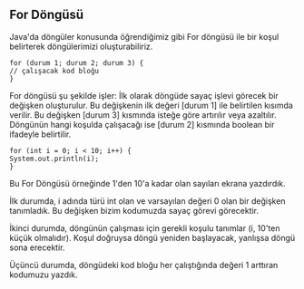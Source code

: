 For Döngüsü
-
Java'da döngüler konusunda öğrendiğimiz gibi For döngüsü ile bir koşul belirterek döngülerimizi oluşturabiliriz.

    for (durum 1; durum 2; durum 3) {
    // çalışacak kod bloğu
    }
For döngüsü şu şekilde işler: İlk olarak döngüde sayaç işlevi görecek bir değişken oluşturulur. Bu değişkenin ilk değeri [durum 1] ile belirtilen kısımda verilir. Bu değişken [durum 3] kısmında isteğe göre artırılır veya azaltılır. Döngünün hangi koşulda çalışacağı ise [durum 2] kısmında boolean bir ifadeyle belirtilir.

    for (int i = 0; i < 10; i++) {
    System.out.println(i);
    }
Bu For Döngüsü örneğinde 1'den 10'a kadar olan sayıları ekrana yazdırdık.

İlk durumda, i adında türü int olan ve varsayılan değeri 0 olan bir değişken tanımladık. Bu değişken bizim kodumuzda sayaç görevi görecektir.

İkinci durumda, döngünün çalışması için gerekli koşulu tanımlar (i, 10'ten küçük olmalıdır). Koşul doğruysa döngü yeniden başlayacak, yanlışsa döngü sona erecektir.

Üçüncü durumda, döngüdeki kod bloğu her çalıştığında değeri 1 arttıran kodumuzu yazdık.
